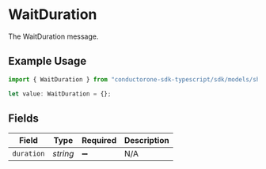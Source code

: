 # WaitDuration

The WaitDuration message.

## Example Usage

```typescript
import { WaitDuration } from "conductorone-sdk-typescript/sdk/models/shared";

let value: WaitDuration = {};
```

## Fields

| Field              | Type               | Required           | Description        |
| ------------------ | ------------------ | ------------------ | ------------------ |
| `duration`         | *string*           | :heavy_minus_sign: | N/A                |